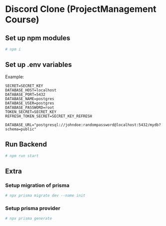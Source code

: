 # Discord Clone (ProjectManagement Course)

## Set up npm modules
```bash
# npm i
```

## Set up .env variables
Example: 
```
SECRET=SECRET_KEY
DATABASE_HOST=localhost
DATABASE_PORT=5432
DATABASE_NAME=postgres
DATABASE_USER=postgres
DATABASE_PASSWORD=root
TOKEN_SECRET=SECRET_KEY
REFRESH_TOKEN_SECRET=SECRET_KEY_REFRESH

DATABASE_URL="postgresql://johndoe:randompassword@localhost:5432/mydb?schema=public"
```

## Run Backend
```bash
# npm run start
```


## Extra

### Setup migration of prisma

```bash
# npx prisma migrate dev --name init
```

### Setup prisma provider

```bash
# npx prisma generate
```